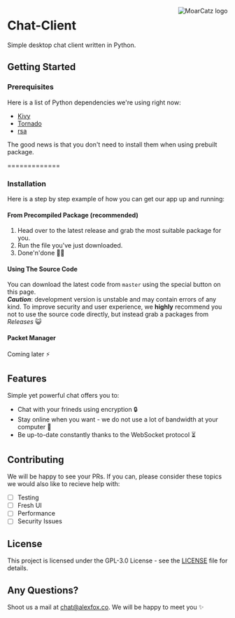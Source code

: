 <img src="https://avatars3.githubusercontent.com/u/21263910?v=3&s=100" alt="MoarCatz logo"
     title="MoarCatz" align="right" />
     
# Chat-Client
Simple desktop chat client written in Python.

## Getting Started
### Prerequisites
Here is a list of Python dependencies we're using right now:

* [Kivy](https://github.com/kivy/kivy)
* [Tornado](https://github.com/tornadoweb/tornado)
* [rsa](https://pypi.python.org/pypi/rsa)

The good news is that you don't need to install them when using prebuilt package.

=============

### Installation
Here is a step by step example of how you can get our app up and running:

#### From Precompiled Package (recommended)
1. Head over to the latest release and grab the most suitable package for you. 
2. Run the file you've just downloaded. 
3. Done'n'done :saxophone::turtle:

#### Using The Source Code
You can download the latest code from `master` using the special button on this page.  
_**Caution**_: development version is unstable and may contain errors of any kind. To improve security and user experience, we **highly** recommend you not to use the source code directly, but instead grab a packages from _Releases_ :smiley_cat:

#### Packet Manager
Coming later :zap:

## Features
Simple yet powerful chat offers you to:

* Chat with your frineds using encryption :lock:
* Stay online when you want - we do not use a lot of bandwidth at your computer :metal:
* Be up-to-date constantly thanks to the WebSocket protocol :hourglass_flowing_sand:

## Contributing
We will be happy to see your PRs. If you can, please consider these topics we would also like to recieve help with:

- [ ] Testing
- [ ] Fresh UI
- [ ] Performance
- [ ] Security Issues

## License
This project is licensed under the GPL-3.0 License - see the [LICENSE](https://github.com/MoarCatz/chat-client/blob/master/LICENSE) file for details.

## Any Questions?
Shoot us a mail at chat@alexfox.co. We will be happy to meet you :sparkles:
